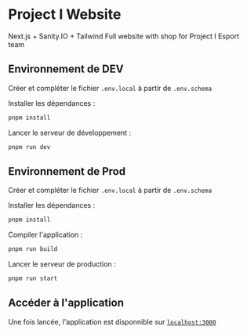 # Project I Website

Next.js + Sanity.IO + Tailwind Full website with shop for Project I Esport team

## Environnement de DEV

Créer et compléter le fichier `.env.local` à partir de `.env.schema`

Installer les dépendances :
```bash
pnpm install
```
Lancer le serveur de développement :
```bash
pnpm run dev
```

## Environnement de Prod

Créer et compléter le fichier `.env.local` à partir de `.env.schema`

Installer les dépendances :
```bash
pnpm install
```
Compiler l'application :
```bash
pnpm run build
```
Lancer le serveur de production :
```bash
pnpm run start
```

## Accéder à l'application

Une fois lancée, l'application est disponnible sur [`localhost:3000`](http://locahost:3000)